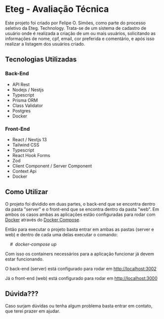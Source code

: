 # Eteg - Avaliação Técnica

Este projeto foi criado por Felipe O. Simões, como parte do processo seletivo da Eteg. Technology. Trata-se de um sistema de cadastro de usuário onde é realizada a criação de um ou mais usuários, solicitando as informações de nome, cpf, email, cor preferida e comentário, e após isso realizar a listagem dos usuários criado.

## Tecnologias Utilizadas
### Back-End
<ul>
  <li>API Rest</li>
  <li>Nodejs / Nestjs</li>
  <li>Typescript</li>
  <li>Prisma ORM</li>
  <li>Class Validator</li>
  <li>Postgres</li>
  <li>Docker</li>
</ul>

### Front-End
<ul>
  <li>React / Nextjs 13</li>
  <li>Tailwind CSS</li>
  <li>Typescript</li>
  <li>React Hook Forms</li>
  <li>Zod</li>
  <li>Client Component / Server Component</li>
  <li>Context Api</li>
  <li>Docker</li>
</ul>

## Como Utilizar
O projeto foi dividido em duas partes, o back-end que se encontra dentro da pasta "server" e o front-end que se encontra dentro da pasta "web". Em ambos os casos ambas as aplicações estão configuradas para rodar com <a href="https://docs.docker.com/">Docker</a> através do <a href="https://docs.docker.com/compose/">Docker Compose<a/>.

Então para executar o projeto basta entrar em ambas as pastas (server e web) e dentro de cada uma delas executar o comando:

<p>
  <i>
  &nbsp;&nbsp;&nbsp;&nbsp;# &nbsp;docker-compose up
  </i>
</p>

Com isso os containers necessários para a aplicação funcionar já devem estar funcionando.

O back-end (server) está configurado para rodar em <a href="http://localhost:3002">http://localhost:3002</a>

Já o front-end (web) está configurado para rodar em <a href="http://localhost:3000">http://localhost:3000</a>

## Dúvida???
Caso surjam dúvidas ou tenha algum problema basta entrar em contato, que terei prazer em ajudar.

